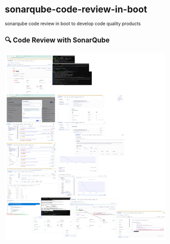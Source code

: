 # sonarqube-code-review-in-boot

sonarqube code review in boot to develop code quality products

## 🔍 Code Review with SonarQube

![SonarQube Analysis](./assets/CodeReviewUsing%20SonarQube.png)



